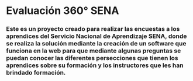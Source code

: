 # Evaluación 360° SENA

### Este es un proyecto creado para realizar las encuestas a los aprendices del Servicio Nacional de Aprendizaje SENA, donde se realiza la solución mediante la creación de un software que funciona en la web para que mediante algunas preguntas se puedan conocer las diferentes persecciones que tienen los aprendices sobre su formación y los instructores que les han brindado formación.
